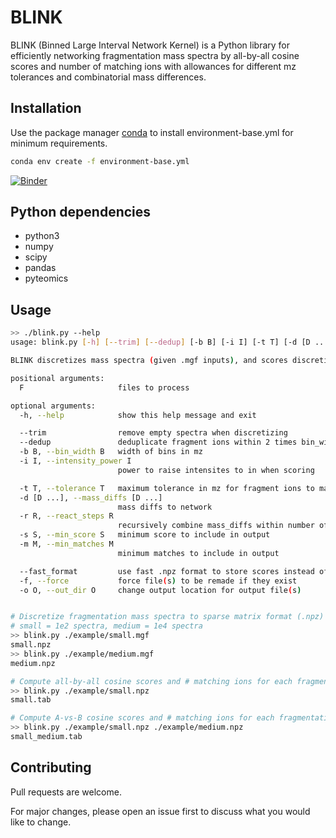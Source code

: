 # BLINK

BLINK (Binned Large Interval Network Kernel) is a Python library for efficiently
networking fragmentation mass spectra by all-by-all cosine scores and number of matching ions
with allowances for different mz tolerances and combinatorial mass differences.

## Installation

Use the package manager [conda](https://docs.conda.io/projects/conda/en/latest/user-guide/index.html) to install environment-base.yml for minimum requirements.

```bash
conda env create -f environment-base.yml
```

[![Binder](https://mybinder.org/badge_logo.svg)](https://mybinder.org/v2/gh/biorack/blink/HEAD)

## Python dependencies
- python3
- numpy
- scipy
- pandas
- pyteomics

## Usage

```bash
>> ./blink.py --help
usage: blink.py [-h] [--trim] [--dedup] [-b B] [-i I] [-t T] [-d [D ...]] [-r R] [-s S] [-m M] [--fast_format] [-f] [-o O] F [F ...]

BLINK discretizes mass spectra (given .mgf inputs), and scores discretized spectra (given .npz inputs)

positional arguments:
  F                     files to process

optional arguments:
  -h, --help            show this help message and exit

  --trim                remove empty spectra when discretizing
  --dedup               deduplicate fragment ions within 2 times bin_width
  -b B, --bin_width B   width of bins in mz
  -i I, --intensity_power I
                        power to raise intensites to in when scoring

  -t T, --tolerance T   maximum tolerance in mz for fragment ions to match
  -d [D ...], --mass_diffs [D ...]
                        mass diffs to network
  -r R, --react_steps R
                        recursively combine mass_diffs within number of reaction steps
  -s S, --min_score S   minimum score to include in output
  -m M, --min_matches M
                        minimum matches to include in output

  --fast_format         use fast .npz format to store scores instead of .tab
  -f, --force           force file(s) to be remade if they exist
  -o O, --out_dir O     change output location for output file(s)


# Discretize fragmentation mass spectra to sparse matrix format (.npz)
# small = 1e2 spectra, medium = 1e4 spectra
>> blink.py ./example/small.mgf
small.npz
>> blink.py ./example/medium.mgf
medium.npz

# Compute all-by-all cosine scores and # matching ions for each fragmentation mass spectrum
>> blink.py ./example/small.npz
small.tab

# Compute A-vs-B cosine scores and # matching ions for each fragmentation mass spectrum
>> blink.py ./example/small.npz ./example/medium.npz
small_medium.tab
```

## Contributing
Pull requests are welcome.

For major changes, please open an issue first to discuss what you would like to change.
